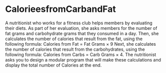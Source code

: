 # CalorieesfromCarbandFat
A nutritionist who works for a fitness club helps members by evaluating their diets. As part of her evaluation, she asks members for the number of fat grams and carbohydrate grams that they consumed in a day. Then, she calculates the number of calories that result from the fat, using the following formula: 
Calories from Fat = Fat Grams × 9 
Next, she calculates the number of calories that result from the carbohydrates, using the following formula: 
Calories from Carbs = Carb Grams × 4. 
The nutritionist asks you to design a modular program that will make these calculations and display the total number of Calories at the end.
